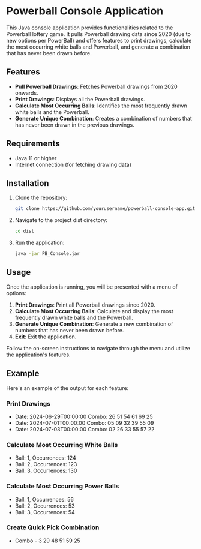 # Powerball Console Application

This Java console application provides functionalities related to the Powerball lottery game. It pulls Powerball drawing data since 2020 (due to new options per PowerBall) and offers features to print drawings, calculate the most occurring white balls and Powerball, and generate a combination that has never been drawn before.

## Features

- **Pull Powerball Drawings**: Fetches Powerball drawings from 2020 onwards.
- **Print Drawings**: Displays all the Powerball drawings.
- **Calculate Most Occurring Balls**: Identifies the most frequently drawn white balls and the Powerball.
- **Generate Unique Combination**: Creates a combination of numbers that has never been drawn in the previous drawings.

## Requirements

- Java 11 or higher
- Internet connection (for fetching drawing data)

## Installation

1. Clone the repository:
    ```bash
    git clone https://github.com/yourusername/powerball-console-app.git
    ```
2. Navigate to the project dist directory:
    ```bash
    cd dist
    ```
3. Run the application:
    ```bash
    java -jar PB_Console.jar
    ```

## Usage

Once the application is running, you will be presented with a menu of options:

1. **Print Drawings**: Print all Powerball drawings since 2020.
2. **Calculate Most Occurring Balls**: Calculate and display the most frequently drawn white balls and the Powerball.
3. **Generate Unique Combination**: Generate a new combination of numbers that has never been drawn before.
4. **Exit**: Exit the application.

Follow the on-screen instructions to navigate through the menu and utilize the application's features.

## Example

Here's an example of the output for each feature:

### Print Drawings
- Date: 2024-06-29T00:00:00 Combo: 26 51 54 61 69 25
- Date: 2024-07-01T00:00:00 Combo: 05 09 32 39 55 09
- Date: 2024-07-03T00:00:00 Combo: 02 26 33 55 57 22

### Calculate Most Occurring White Balls
- Ball: 1, Occurrences: 124
- Ball: 2, Occurrences: 123
- Ball: 3, Occurrences: 130

### Calculate Most Occurring Power Balls
- Ball: 1, Occurrences: 56
- Ball: 2, Occurrences: 53
- Ball: 3, Occurrences: 54

### Create Quick Pick Combination
- Combo - 3 29 48 51 59 25
